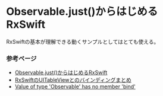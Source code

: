 #  Observable.just()からはじめるRxSwift

 RxSwiftの基本が理解できる動くサンプルとしてはとても使える。
 
### 参考ページ
- [Observable.just()からはじめるRxSwift](https://qiita.com/keisei_1092/items/06f5c68ed91a50f13943)
- [RxSwiftのUITableViewとのバインディングまとめ](https://qiita.com/hironytic/items/71bc729abe73ab9f0879)
- [Value of type 'Observable<String>' has no member 'bind'](https://stackoverflow.com/questions/48578202/value-of-type-observablestring-has-no-member-bind)
